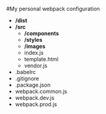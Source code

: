 #My personal webpack configuration

- **/dist**
- **/src**
  - **/components**
  - **/styles**
  - **/images**
  - index.js
  - template.html
  - vendor.js
- .babelrc
- .gitignore
- .package.json
- webpack.common.js
- webpack.dev.js
- webpack.prod.js
